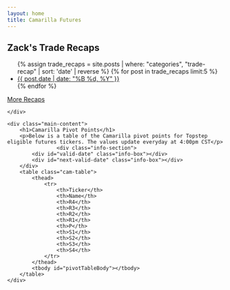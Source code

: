 ```yaml
---
layout: home
title: Camarilla Futures
---
```


<div class="container">
    <div class="sidebar">
            <div class="info-section">
            <div id="clock" class="info-box"></div>
        </div>
<h2>Zack's Trade Recaps</h2>
<ul>
    {% assign trade_recaps = site.posts | where: "categories", "trade-recap" | sort: 'date' | reverse %}
    {% for post in trade_recaps limit:5 %}
    <li>
        <a href="{{ post.url | relative_url }}">{{ post.date | date: "%B %d, %Y" }}</a>
    </li>
    {% endfor %}
</ul>
<a href="{{ '/trade-recaps' | relative_url }}" class="view-more-link">More Recaps</a>


    </div>

    <div class="main-content">
        <h1>Camarilla Pivot Points</h1>
        <p>Below is a table of the Camarilla pivot points for Topstep eligible futures tickers. The values update everyday at 4:00pm CST</p>
                    <div class="info-section">
            <div id="valid-date" class="info-box"></div>
            <div id="next-valid-date" class="info-box"></div>
        </div>
        <table class="cam-table">
            <thead>
                <tr>
                    <th>Ticker</th>
                    <th>Name</th>
                    <th>R4</th>
                    <th>R3</th>
                    <th>R2</th>
                    <th>R1</th>
                    <th>P</th>
                    <th>S1</th>
                    <th>S2</th>
                    <th>S3</th>
                    <th>S4</th>
                </tr>
            </thead>
            <tbody id="pivotTableBody"></tbody>
        </table>
    </div>
</div>
<script src="{{ '/assets/js/table.js' | relative_url }}"></script>